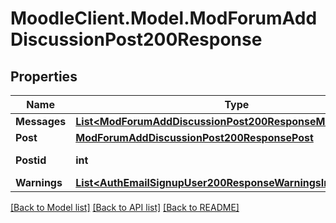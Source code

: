 # MoodleClient.Model.ModForumAddDiscussionPost200Response

## Properties

Name | Type | Description | Notes
------------ | ------------- | ------------- | -------------
**Messages** | [**List&lt;ModForumAddDiscussionPost200ResponseMessagesInner&gt;**](ModForumAddDiscussionPost200ResponseMessagesInner.md) |  | [optional] 
**Post** | [**ModForumAddDiscussionPost200ResponsePost**](ModForumAddDiscussionPost200ResponsePost.md) |  | 
**Postid** | **int** | new post id | [default to null]
**Warnings** | [**List&lt;AuthEmailSignupUser200ResponseWarningsInner&gt;**](AuthEmailSignupUser200ResponseWarningsInner.md) |  | [optional] 

[[Back to Model list]](../README.md#documentation-for-models) [[Back to API list]](../README.md#documentation-for-api-endpoints) [[Back to README]](../README.md)

